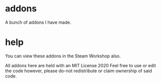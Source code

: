 # addons

A bunch of addons I have made.

# help

You can view these addons in the Steam Workshop also.

All addons here are held with an MIT License 2020
Feel free to use or edit the code however, please do-not redistribute or claim ownership of said code.
